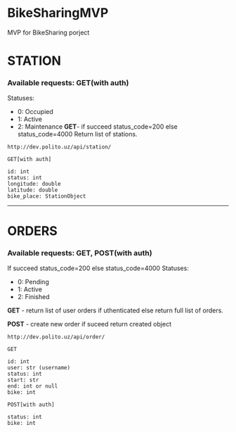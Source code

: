 # BikeSharingMVP
MVP for BikeSharing porject

# STATION
### Available requests: **GET**(with auth)
Statuses:
- 0: Occupied
- 1: Active
- 2: Maintenance
**GET**- if succeed status_code=200 else status_code=4000
Return list of stations.
```
http://dev.polito.uz/api/station/
```
```
GET[with auth]

id: int
status: int
longitude: double
latitude: double
bike_place: StationObject
```

---

# ORDERS
### Available requests: **GET**, **POST**(with auth)
If succeed status_code=200 else status_code=4000
Statuses:
- 0: Pending
- 1: Active
- 2: Finished

**GET** - return list of user orders if uthenticated else return full list of orders.

**POST** - create new order if suceed return created object

```
http://dev.polito.uz/api/order/
```
```
GET

id: int
user: str (username)
status: int
start: str
end: int or null
bike: int
```

```
POST[with auth]

status: int
bike: int
```
